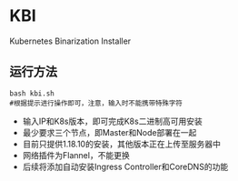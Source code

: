 # KBI
Kubernetes Binarization Installer 
## 运行方法
```shell
bash kbi.sh
#根据提示进行操作即可，注意，输入时不能携带特殊字符
```
- 输入IP和K8s版本，即可完成K8s二进制高可用安装
- 最少要求三个节点，即Master和Node部署在一起
- 目前只提供1.18.10的安装，其他版本正在上传至服务器中
- 网络插件为Flannel，不能更换
- 后续将添加自动安装Ingress Controller和CoreDNS的功能

